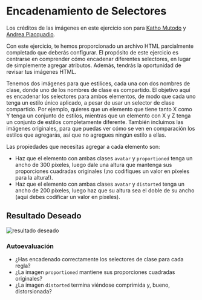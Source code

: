 # Encadenamiento de Selectores

Los créditos de las imágenes en este ejercicio son para [Katho Mutodo](https://linktr.ee/photobykatho_) y [Andrea Piacquadio](https://www.pexels.com/@olly?utm_content=attributionCopyText&utm_medium=referral&utm_source=pexels).

Con este ejercicio, te hemos proporcionado un archivo HTML parcialmente completado que deberás configurar. El propósito de este ejercicio es centrarse en comprender cómo encadenar diferentes selectores, en lugar de simplemente agregar atributos. Además, tendrás la oportunidad de revisar tus imágenes HTML.

Tenemos dos imágenes para que estilices, cada una con dos nombres de clase, donde uno de los nombres de clase es compartido. El objetivo aquí es encadenar los selectores para ambos elementos, de modo que cada uno tenga un estilo único aplicado, a pesar de usar un selector de clase compartido. Por ejemplo, quieres que un elemento que tiene tanto X como Y tenga un conjunto de estilos, mientras que un elemento con X y Z tenga un conjunto de estilos completamente diferente. También incluimos las imágenes originales, para que puedas ver cómo se ven en comparación los estilos que agregarás, así que no agregues ningún estilo a ellas.

Las propiedades que necesitas agregar a cada elemento son:

* Haz que el elemento con ambas clases `avatar` y `proportioned` tenga un ancho de 300 píxeles, luego dale una altura que mantenga sus proporciones cuadradas originales (¡no codifiques un valor en píxeles para la altura!).
* Haz que el elemento con ambas clases `avatar` y `distorted` tenga un ancho de 200 píxeles, luego haz que su altura sea el doble de su ancho (aquí debes codificar un valor en píxeles).

## Resultado Deseado
![resultado deseado](./desired-outcome.png)

### Autoevaluación
- ¿Has encadenado correctamente los selectores de clase para cada regla?
- ¿La imagen `proportioned` mantiene sus proporciones cuadradas originales?
- ¿La imagen `distorted` termina viéndose comprimida y, bueno, distorsionada?
